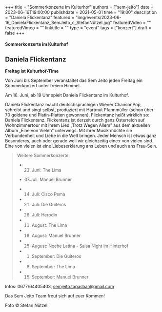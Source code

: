 +++
title = "Sommerkonzerte im Kulturhof"
authors = ["sem-jeito"]
date = 2023-06-16T19:00:00
publishdate = 2021-05-01
time = "19:00"
description = "Daniela Flickentanz"
featured = "img/events/2023-06-16_DanielaFlickentanz_SemJeito_c_StefanNützel.jpg"
featuredVideo = ""
featuredVimeo = ""
linktitle = ""
type = "event"
tags = ["konzert"]
draft = false
+++


#### Sommerkonzerte im Kulturhof
## Daniela Flickentanz

**Freitag ist Kulturhof-Time**

Von Juni bis September veranstaltet das Sem Jeito jeden Freitag ein Sommerkonzert unter freiem Himmel.

Am 16. Juni, ab 19 Uhr spielt Daniela Flickentanz im Kulturhof.

Daniela Flickentanz macht deutschsprachigen Wiener ChansonPop, schreibt und singt selbst, produziert mit Hartmut Pfannmüller (schon über 70 goldene und Platin-Platten gewonnen). Flickentanz heißt wirklich so: Daniela Flickentanz.
Flickentanz ist derzeit durch ganz Österreich auf Wohnzimmertour mit ihrem Lied „Trotz Wegen Allem" aus dem aktuellen Album „Eine von Vielen" unterwegs.
Mit ihrer Musik möchte sie Verbundenheit und Liebe in die Welt bringen. Jeder Mensch ist etwas ganz Besonderes, auch oder gerade weil wir gleichzeitig eine:r von vielen sind. Eine von vielen ist eine Liebeserklärung ans Leben und auch ans Frau-Sein.

>Weitere Sommerkonzerte:
>
> - 23. Juni: The Lima
>
> - 07.Juli: Manuel Brunner
> 
> - 14. Juli: Cisco Pema
> 
> - 21. Juli: Die Guiteros
>
> - 28. Juli: Herodin
>
> - 11. August: The Lima
>
> - 18. August: Manuel Brunner
>
> - 25. August: Noche Latina - Salsa Night im Hinterhof
>
> - 01. September: Die Guiteros
>
> - 08. September: The Lima
>
> - 15. September: Manuel Brunner


Infos: 0677/64405403, semjeito.tapasbar@gmail.com

Das Sem Jeito Team freut sich auf euer Kommen!

Foto © Stefan Nützel
